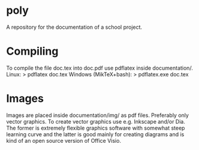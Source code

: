 poly
====

A repository for the documentation of a school project.

Compiling
=========

To compile the file doc.tex into doc.pdf use pdflatex inside documentation/. 
  Linux:
    > pdflatex doc.tex 
  Windows (MikTeX+bash):
    > pdflatex.exe doc.tex

Images
======

Images are placed inside documentation/img/ as pdf files. Preferably
only vector graphics. To create vector graphics use e.g. Inkscape
and/or Dia. The former is extremely flexible graphics software with
somewhat steep learning curve and the latter is good mainly for
creating diagrams and is kind of an open source version of Office
Visio.

